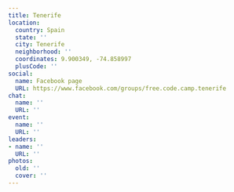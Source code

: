 ```yaml
---
title: Tenerife
location:
  country: Spain
  state: ''
  city: Tenerife
  neighborhood: ''
  coordinates: 9.900349, -74.858997
  plusCode: ''
social:
  name: Facebook page
  URL: https://www.facebook.com/groups/free.code.camp.tenerife
chat:
  name: ''
  URL: ''
event:
  name: ''
  URL: ''
leaders:
- name: ''
  URL: ''
photos:
  old: ''
  cover: ''
---
```

